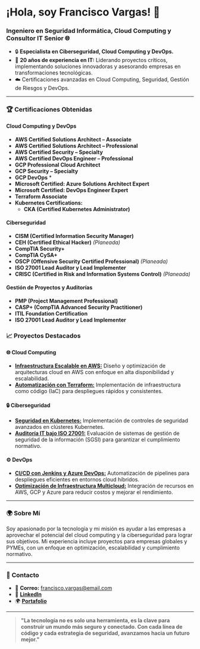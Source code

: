 # ¡Hola, soy Francisco Vargas! 👋
### Ingeniero en Seguridad Informática, Cloud Computing y Consultor IT Senior 🌐

- 🔒 **Especialista en Ciberseguridad, Cloud Computing y DevOps.**
- 🌟 **20 años de experiencia en IT:** Liderando proyectos críticos, implementando soluciones innovadoras y asesorando empresas en transformaciones tecnológicas.
- ☁️ Certificaciones avanzadas en Cloud Computing, Seguridad, Gestión de Riesgos y DevOps.

---

### 🏆 **Certificaciones Obtenidas**
#### **Cloud Computing y DevOps**
- **AWS Certified Solutions Architect – Associate**
- **AWS Certified Solutions Architect – Professional**
- **AWS Certified Security – Specialty**
- **AWS Certified DevOps Engineer – Professional** 
- **GCP Professional Cloud Architect**
- **GCP Security – Specialty**
- **GCP DevOps** *
- **Microsoft Certified: Azure Solutions Architect Expert**
- **Microsoft Certified: DevOps Engineer Expert**
- **Terraform Associate**
- **Kubernetes Certifications:**
  - **CKA (Certified Kubernetes Administrator)**

#### **Ciberseguridad**
- **CISM (Certified Information Security Manager)**
- **CEH (Certified Ethical Hacker)** *(Planeada)*
- **CompTIA Security+**
- **CompTIA CySA+** 
- **OSCP (Offensive Security Certified Professional)** *(Planeada)*
- **ISO 27001 Lead Auditor y Lead Implementer**
- **CRISC (Certified in Risk and Information Systems Control)** *(Planeada)*

#### **Gestión de Proyectos y Auditorías**
- **PMP (Project Management Professional)**
- **CASP+ (CompTIA Advanced Security Practitioner)**
- **ITIL Foundation Certification**
- **ISO 27001 Lead Auditor y Lead Implementer**

### 📈 **Proyectos Destacados**
#### 🌐 **Cloud Computing**
- [**Infraestructura Escalable en AWS:**](https://github.com/FranciscoVargas/ProyectoAWS) Diseño y optimización de arquitecturas cloud en AWS con enfoque en alta disponibilidad y escalabilidad.
- [**Automatización con Terraform:**](https://github.com/FranciscoVargas/ProyectoTerraform) Implementación de infraestructura como código (IaC) para despliegues rápidos y consistentes.

#### 🔒 **Ciberseguridad**
- [**Seguridad en Kubernetes:**](https://github.com/FranciscoVargas/ProyectoKubernetes) Implementación de controles de seguridad avanzados en clústeres Kubernetes.
- [**Auditoría IT bajo ISO 27001:**](https://github.com/FranciscoVargas/ProyectoAuditoriaISO) Evaluación de sistemas de gestión de seguridad de la información (SGSI) para garantizar el cumplimiento normativo.

#### ⚙️ **DevOps**
- [**CI/CD con Jenkins y Azure DevOps:**](https://github.com/FranciscoVargas/ProyectoCICD) Automatización de pipelines para despliegues eficientes en entornos cloud híbridos.
- [**Optimización de Infraestructura Multicloud:**](https://github.com/FranciscoVargas/ProyectoMulticloud) Integración de recursos en AWS, GCP y Azure para reducir costos y mejorar el rendimiento.

---

### 🌍 **Sobre Mí**
Soy apasionado por la tecnología y mi misión es ayudar a las empresas a aprovechar el potencial del cloud computing y la ciberseguridad para lograr sus objetivos. Mi experiencia incluye proyectos para empresas globales y PYMEs, con un enfoque en optimización, escalabilidad y cumplimiento normativo.

---

### 💬 **Contacto**
- 📧 **Correo:** francisco.vargas@email.com
- 💼 [**LinkedIn**](https://linkedin.com/in/francisco-vargas)
- 🌍 [**Portafolio**](https://franciscovargas.dev)

---

> **"La tecnología no es solo una herramienta, es la clave para construir un mundo más seguro y conectado. Con cada línea de código y cada estrategia de seguridad, avanzamos hacia un futuro mejor."**
